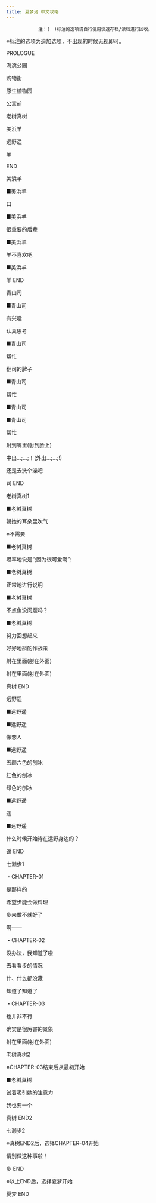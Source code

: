 ```yaml
---
title: 夏梦渚 中文攻略
---
```


                注：(　)标注的选项请自行使用快速存档/读档进行回收。

※标注的选项为追加选项，不出现的时候无视即可。



PROLOGUE



海滨公园

购物街

原生植物园

公寓前

老树真树

美浜羊

远野遥

羊



END



美浜羊



■美浜羊

口

■美浜羊

很重要的后辈

■美浜羊

羊不喜欢吧

■美浜羊



羊 END



青山司



■青山司

有兴趣

认真思考

■青山司

帮忙

翻司的牌子

■青山司

帮忙

■青山司

■青山司

帮忙

射到嘴里(射到脸上)

中出…;…;！(外出…;…;!)

还是去洗个澡吧



司 END



老树真树1



■老树真树

朝她的耳朵里吹气

※不需要

■老树真树

坦率地说是“;因为很可爱啊”;

■老树真树

正常地进行说明

■老树真树

不点鱼没问题吗？

■老树真树

努力回想起来

好好地斟酌作战策

射在里面(射在外面)

射在里面(射在外面)



真树 END



远野遥



■远野遥

■远野遥

像恋人

■远野遥

五颜六色的刨冰

红色的刨冰

绿色的刨冰

■远野遥

遥

■远野遥

什么时候开始待在远野身边的？



遥 END



七濑步1



・CHAPTER-01

是那样的

希望步能会做料理

步来做不就好了

啊&mdash;&mdash;



・CHAPTER-02

没办法，我知道了啦

去看看步的情况

什、什么都没藏

知道了知道了



・CHAPTER-03

也并非不行

确实是很厉害的景象

射在里面(射在外面)



老树真树2



※CHAPTER-03结束后从最初开始



■老树真树

试着吸引她的注意力

我也要一个



真树 END2



七濑步2



※真树END2后，选择CHAPTER-04开始

请别做这种事啦！



步 END



※以上END后，选择夏梦开始



夏梦 END


              

